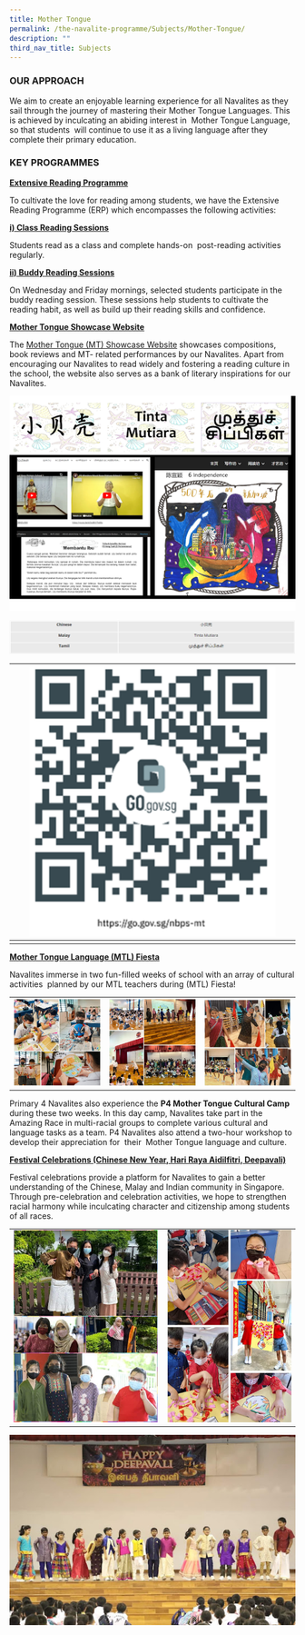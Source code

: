 ```yaml
---
title: Mother Tongue
permalink: /the-navalite-programme/Subjects/Mother-Tongue/
description: ""
third_nav_title: Subjects
---
```

### OUR APPROACH

We aim to create an enjoyable learning experience for all Navalites as they sail through the journey of mastering their Mother Tongue Languages. This is achieved by inculcating an abiding interest in  Mother Tongue Language, so that students  will continue to use it as a living language after they complete their primary education.  

### KEY PROGRAMMES

**<U>Extensive Reading Programme</U>**

To cultivate the love for reading among students, we have the Extensive Reading Programme (ERP) which encompasses the following activities: 

  

**<U>i) Class Reading Sessions</U>**

Students read as a class and complete hands-on  post-reading activities regularly.

**<U>ii) Buddy Reading Sessions</U>**

On Wednesday and Friday mornings, selected students participate in the buddy reading session. These sessions help students to cultivate the reading habit, as well as build up their reading skills and confidence.

  

<U>**Mother Tongue Showcase Website**</U>

The [Mother Tongue (MT) Showcase Website](https://go.gov.sg/nbps-mt) showcases compositions, book reviews and MT- related performances by our Navalites. Apart from encouraging our Navalites to read widely and fostering a reading culture in the school, the website also serves as a bank of literary inspirations for our Navalites.  

![](/images/Mother%20Tongue/Mother%20Tongue%201.png)

![](/images/Mother%20Tongue/Mother%20Tongue%202.png)


|  |  | ![](/images/Mother%20Tongue/Mother%20Tongue%203.png) |  |  |
| -------- | -------- | -------- |-------    |-------    
|    |    |  |     |     |    |





<U>**Mother Tongue Language (MTL) Fiesta**</U>

Navalites immerse in two fun-filled weeks of school with an array of cultural activities  planned by our MTL teachers during (MTL) Fiesta!



|  |  |  |
| -------- | -------- | -------- |
| ![](/images/Mother%20Tongue/Mother%20Tongue%204.png)     |![](/images/Mother%20Tongue/Mother%20Tongue%205.png)    |    ![](/images/Mother%20Tongue/Mother%20Tongue%206.png)   |

Primary 4 Navalites also experience the **P4 Mother Tongue Cultural Camp** during these two weeks. In this day camp, Navalites take part in the Amazing Race in multi-racial groups to complete various cultural and language tasks as a team. P4 Navalites also attend a two-hour workshop to develop their appreciation for  their  Mother Tongue language and culture.

<U>**Festival Celebrations (Chinese New Year, Hari Raya Aidilfitri, Deepavali)**</U>

Festival celebrations provide a platform for Navalites to gain a better understanding of the Chinese, Malay and Indian community in Singapore. Through pre-celebration and celebration activities, we hope to strengthen racial harmony while inculcating character and citizenship among students of all races.



| |  | 
| -------- | -------- |
| ![](/images/Mother%20Tongue/Mother%20Tongue%208.png)     | ![](/images/Mother%20Tongue/Mother%20Tongue%207.png)     | 





![](/images/Mother%20Tongue/Mother%20Tongue%209.png)